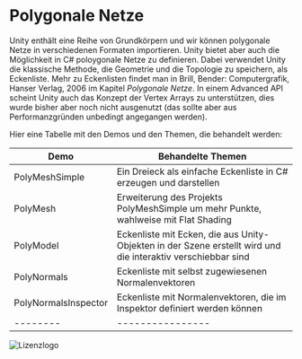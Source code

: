 # Polygonale Netze
Unity enthält eine Reihe von Grundkörpern und wir können polygonale Netze in verschiedenen
Formaten importieren. Unity bietet aber auch die Möglichkeit in C# poloygonale Netze zu definieren.
Dabei verwendet Unity die klassische Methode, die Geometrie und die Topologie zu speichern, als Eckenliste.
Mehr zu Eckenlisten findet man in Brill, Bender: Computergrafik, Hanser Verlag, 2006 im Kapitel
*Polygonale Netze*. In einem Advanced API scheint Unity auch das Konzept der Vertex Arrays zu unterstützen,
dies wurde bisher aber noch nicht ausgenutzt (das sollte aber aus Performanzgründen unbedingt angegangen werden).

Hier eine Tabelle mit den Demos und den Themen, die behandelt werden:

| Demo | Behandelte Themen |
| ---- | --------------- |
| PolyMeshSimple | Ein Dreieck als einfache Eckenliste in C# erzeugen und darstellen |
| PolyMesh | Erweiterung des Projekts PolyMeshSimple um mehr Punkte, wahlweise mit Flat Shading |
| PolyModel | Eckenliste mit Ecken, die aus Unity-Objekten in der Szene erstellt wird und die interaktiv verschiebbar sind |
| PolyNormals | Eckenliste mit selbst zugewiesenen Normalenvektoren |
| PolyNormalsInspector | Eckenliste mit Normalenvektoren, die im Inspektor definiert werden können |
| -------- | ---------------- | ------------------ |


![Lizenzlogo](https://licensebuttons.net/l/by-nc-sa/3.0/de/88x31.png)

